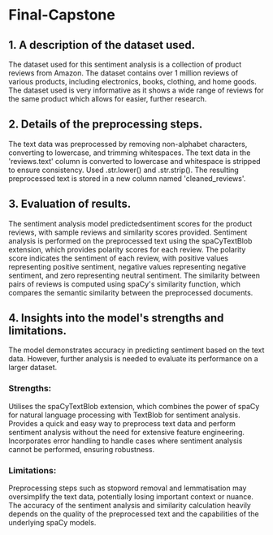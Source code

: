 # Final-Capstone
## 1. A description of the dataset used.
The dataset used for this sentiment analysis is a collection of product reviews from Amazon.
The dataset contains over 1 million reviews of various products, including electronics, books,
clothing, and home goods. The dataset used is very informative as it shows a wide range of reviews
for the same product which allows for easier, further research.
## 2. Details of the preprocessing steps.
The text data was preprocessed by removing non-alphabet characters, converting to lowercase, and
trimming whitespaces.
The text data in the 'reviews.text' column is converted to lowercase and
whitespace is stripped to ensure consistency. Used .str.lower() and .str.strip().
The resulting preprocessed text is stored in a new column named
'cleaned_reviews'.
## 3. Evaluation of results.
The sentiment analysis model predictedsentiment scores for the product reviews, with sample
reviews and similarity scores provided.
Sentiment analysis is performed on the preprocessed text using the
spaCyTextBlob extension, which provides polarity scores for each review.
The polarity score indicates the sentiment of each review, with positive values
representing positive sentiment, negative values representing negative
sentiment, and zero representing neutral sentiment.
The similarity between pairs of reviews is computed using spaCy's similarity
function, which compares the semantic similarity between the preprocessed
documents.
## 4. Insights into the model's strengths and limitations.
The model demonstrates accuracy in predicting sentiment based on the text data. However, further
analysis is needed to evaluate its performance on a larger dataset.
### Strengths:
Utilises the spaCyTextBlob extension, which combines the power of spaCy for
natural language processing with TextBlob for sentiment analysis.
Provides a quick and easy way to preprocess text data and perform sentiment
analysis without the need for extensive feature engineering.
Incorporates error handling to handle cases where sentiment analysis cannot
be performed, ensuring robustness.
### Limitations:
Preprocessing steps such as stopword removal and lemmatisation may
oversimplify the text data, potentially losing important context or nuance.
The accuracy of the sentiment analysis and similarity calculation heavily
depends on the quality of the preprocessed text and the capabilities of the
underlying spaCy models.
